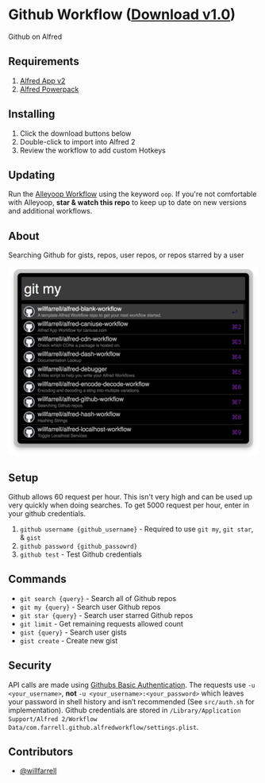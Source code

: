 Github Workflow ([Download v1.0](https://raw.github.com/willfarrell/alfred-github-workflow/master/Github.alfredworkflow))
=====================

Github on Alfred

## Requirements
1. [Alfred App v2](http://www.alfredapp.com/#download)
1. [Alfred Powerpack](https://buy.alfredapp.com/)

## Installing
1. Click the download buttons below
2. Double-click to import into Alfred 2
3. Review the workflow to add custom Hotkeys

## Updating
Run the [Alleyoop Workflow](http://www.alfredforum.com/topic/1582-alleyoop-update-alfred-workflows/) using the keyword `oop`. If you're not comfortable with Alleyoop, **star & watch this repo** to keep up to date on new versions and additional workflows.

## About
Searching Github for gists, repos, user repos, or repos starred by a user

![alt text][my]

## Setup
Github allows 60 request per hour. This isn't very high and can be used up very quickly when doing searches. To get 5000 request per hour, enter in your github credentials.

1. `github username {github_username}` - Required to use `git my`, `git star`, & `gist`
1. `github password {github_passowrd}`
1. `github test` - Test Github credentials

## Commands
- `git search {query}` - Search all of Github repos
- `git my {query}` - Search user Github repos
- `git star {query}` - Search user starred Github repos
- `git limit` - Get remaining requests allowed count
- `gist {query}` - Search user gists
- `gist create` - Create new gist

## Security
API calls are made using [Githubs Basic Authentication](http://developer.github.com/guides/getting-started/#authentication). The requests use `-u <your_username>`, **not** `-u <your_username>:<your_password>` which leaves your password in shell history and isn’t recommended (See `src/auth.sh` for implementation). Github credentials are stored in `/Library/Application Support/Alfred 2/Workflow Data/com.farrell.github.alfredworkflow/settings.plist`.

## Contributors
- [@willfarrell](https://github.com/willfarrell)

[my]: ./screenshots/my.png "Github Workflow"